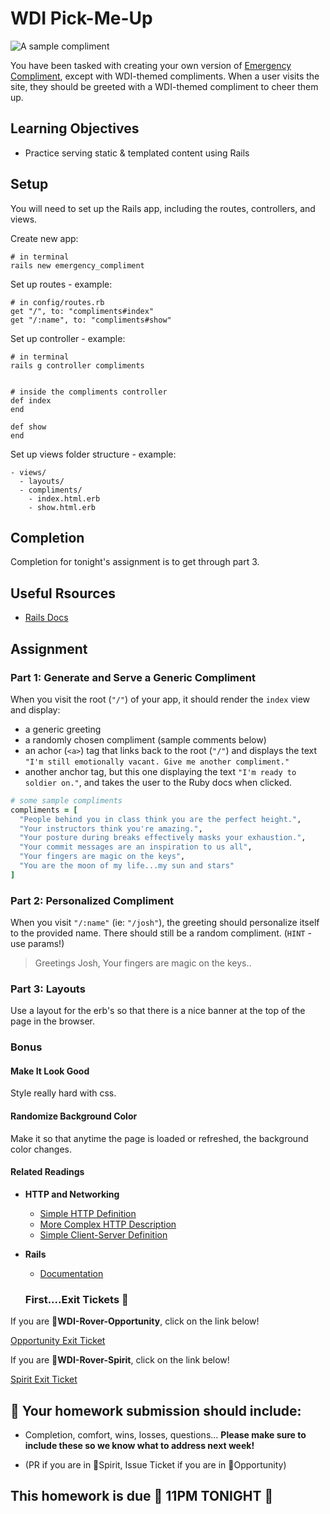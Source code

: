 # WDI Pick-Me-Up

![A sample compliment](https://media.giphy.com/media/nLmo3TKJBUNX2/giphy.gif)

You have been tasked with creating your own version of [Emergency Compliment](http://emergencycompliment.com/), except with  WDI-themed compliments. When a user visits the site, they should be greeted with a WDI-themed compliment to cheer them up.

## Learning Objectives

  - Practice serving static & templated content using Rails

## Setup
You will need to set up the Rails app, including the routes, controllers, and views.

Create new app:
```
# in terminal
rails new emergency_compliment
```

Set up routes - example:
```
# in config/routes.rb
get "/", to: "compliments#index"
get "/:name", to: "compliments#show"
```

Set up controller - example:
```
# in terminal
rails g controller compliments


# inside the compliments controller
def index
end

def show
end
```

Set up views folder structure - example:
```
- views/
  - layouts/
  - compliments/
    - index.html.erb
    - show.html.erb
```

## Completion

Completion for tonight's assignment is to get through part 3.

## Useful Rsources

- [Rails Docs](http://guides.rubyonrails.org/index.html)

## Assignment

### Part 1: Generate and Serve a Generic Compliment

When you visit the root (`"/"`) of your app, it should render the `index` view and display:
- a generic greeting
- a randomly chosen compliment (sample comments below)
- an achor (`<a>`) tag that links back to the root (`"/"`) and displays the text `"I'm still emotionally vacant. Give me another compliment."`
- another anchor tag, but this one displaying the text `"I'm ready to soldier on."`, and takes the user to the Ruby docs when clicked.

```ruby
# some sample compliments
compliments = [
  "People behind you in class think you are the perfect height.",
  "Your instructors think you're amazing.",
  "Your posture during breaks effectively masks your exhaustion.",
  "Your commit messages are an inspiration to us all",
  "Your fingers are magic on the keys",
  "You are the moon of my life...my sun and stars"
]
```

### Part 2: Personalized Compliment

When you visit `"/:name"` (ie: `"/josh"`), the greeting should personalize itself to the provided name. There should still be a random compliment. (`HINT` - use params!)

> Greetings Josh, Your fingers are magic on the keys..

### Part 3: Layouts

Use a layout for the erb's so that there is a nice banner at the top of the page in the browser.

### Bonus

#### Make It Look Good

Style really hard with css.

#### Randomize Background Color

Make it so that anytime the page is loaded or refreshed, the background color changes.


#### Related Readings

- **HTTP and Networking**
  + [Simple HTTP Definition](http://simple.wikipedia.org/wiki/Hypertext_Transfer_Protocol)
  + [More Complex HTTP Description](http://www.jmarshall.com/easy/http/)
  + [Simple Client-Server Definition](http://simple.wikipedia.org/wiki/Client-server)
- **Rails**
  + [Documentation](http://guides.rubyonrails.org/index.html)
  
  ### First....Exit Tickets 🙂

If you are 🔴**WDI-Rover-Opportunity**, click on the link below!

[Opportunity Exit Ticket]()

If you are 🔵**WDI-Rover-Spirit**, click on the link below!

[Spirit Exit Ticket]()
  
## 🚀 Your homework submission should include:

- Completion, comfort, wins, losses, questions...
**Please make sure to include these so we know what to address next week!**

- (PR if you are in 🔵Spirit, Issue Ticket if you are in 🔴Opportunity)

## This homework is due 🚨 11PM TONIGHT 🚨

